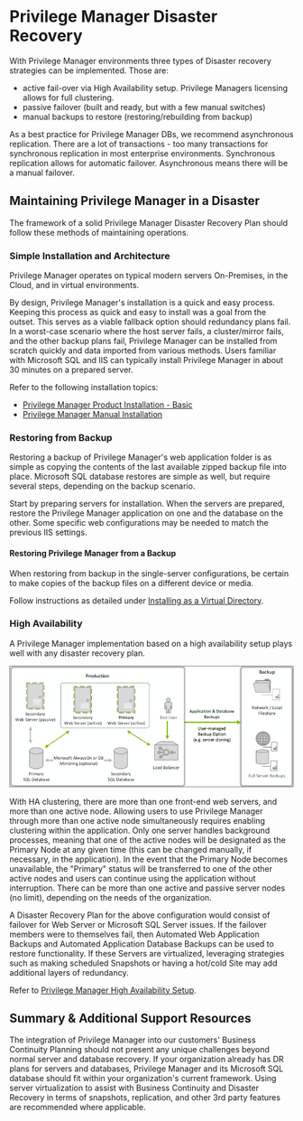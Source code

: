 [title]: # (Disaster Recovery)
[tags]: # (ha,clustering,passive)
[priority]: # (2)
# Privilege Manager Disaster Recovery

With Privilege Manager environments three types of Disaster recovery strategies can be implemented. Those are:

* active fail-over via High Availability setup. Privilege Managers licensing allows for full clustering.
* passive failover (built and ready, but with a few manual switches)
* manual backups to restore (restoring/rebuilding from backup)

As a best practice for Privilege Manager DBs, we recommend asynchronous replication. There are a lot of transactions - too many transactions for synchronous replication in most enterprise environments. Synchronous replication allows for automatic failover. Asynchronous means there will be a manual failover.

## Maintaining Privilege Manager in a Disaster

The framework of a solid Privilege Manager Disaster Recovery Plan should follow these methods of maintaining operations.

### Simple Installation and Architecture

Privilege Manager operates on typical modern servers On-Premises, in the Cloud, and in virtual environments.

By design, Privilege Manager's installation is a quick and easy process. Keeping this process as quick and easy to install was a goal from the outset. This serves as a viable fallback option should redundancy plans fail. In a worst-case scenario where the host server fails, a cluster/mirror fails, and the other backup plans fail, Privilege Manager can be installed from scratch quickly and data imported from various methods. Users familiar with Microsoft SQL and IIS can typically install Privilege Manager in about 30 minutes on a prepared server.

Refer to the following installation topics:

* [Privilege Manager Product Installation - Basic](../../../install/installation/index.md)
* [Privilege Manager Manual Installation](../../../install/installation/installation-adv.md)

### Restoring from Backup

Restoring a backup of Privilege Manager's web application folder is as simple as copying the contents of the last available zipped backup file into place. Microsoft SQL database restores are simple as well, but require several steps, depending on the backup scenario.

Start by preparing servers for installation. When the servers are prepared, restore the Privilege Manager application on one and the database on the other. Some specific web configurations may be needed to match the previous IIS settings.

#### Restoring Privilege Manager from a Backup

When restoring from backup in the single-server configurations, be certain to make copies of the backup files on a different device or media.

Follow instructions as detailed under [Installing as a Virtual Directory](../../../install/installation/installation-adv.md#installing_as_a_virtual_directory).

### High Availability

A Privilege Manager implementation based on a high availability setup plays well with any disaster recovery plan.

![ha](images/ha.png "High Availability sample diagram")

With HA clustering, there are more than one front-end web servers, and more than one active node.
Allowing users to use Privilege Manager through more than one active node simultaneously requires enabling
clustering within the application. Only one server handles background processes, meaning that one of the active nodes will be designated as the Primary Node at any given time (this can be changed manually, if necessary, in the application). In the event that the Primary Node becomes unavailable, the "Primary" status will be transferred to one
of the other active nodes and users can continue using the application without interruption. There can
be more than one active and passive server nodes (no limit), depending on the needs of the organization.

A Disaster Recovery Plan for the above configuration would consist of failover for Web Server or Microsoft
SQL Server issues. If the failover members were to themselves fail, then Automated Web Application
Backups and Automated Application Database Backups can be used to restore functionality. If these
Servers are virtualized, leveraging strategies such as making scheduled Snapshots or having a hot/cold
Site may add additional layers of redundancy.

Refer to [Privilege Manager High Availability Setup](../../infrastructure/ha_clustering.md).

## Summary & Additional Support Resources

The integration of Privilege Manager into our customers' Business Continuity Planning should not present any unique challenges beyond normal server and database recovery. If your organization already has DR plans for servers and databases, Privilege Manager and its Microsoft SQL database should fit within your organization's current framework. Using server virtualization to assist with Business Continuity and Disaster Recovery in terms of snapshots, replication, and other 3rd party features are recommended where applicable.
